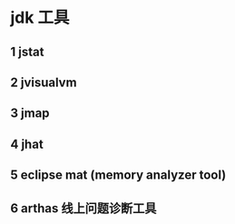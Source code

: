 # jdk 工具

## 1 jstat

## 2 jvisualvm

## 3 jmap

## 4 jhat

## 5 eclipse mat (memory analyzer tool)

## 6 arthas 线上问题诊断工具

